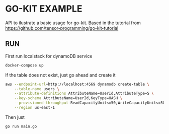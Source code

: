 # GO-KIT EXAMPLE

API to ilustrate a basic usage for go-kit. Based in the tutorial from https://github.com/tensor-programming/go-kit-tutorial

## RUN

First run localstack for dynamoDB service

``` bash
docker-compose up
```

If the table does not exist, just go ahead and create it

``` bash
aws --endpoint-url=http://localhost:4569 dynamodb create-table \
    --table-name users \
    --attribute-definitions AttributeName=UserId,AttributeType=S \
    --key-schema AttributeName=UserId,KeyType=HASH \
    --provisioned-throughput ReadCapacityUnits=50,WriteCapacityUnits=50 \
    --region us-east-1
```

Then just

``` bash
go run main.go
```
